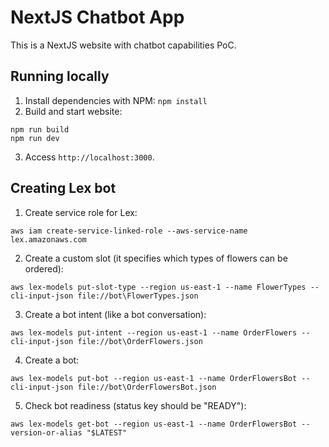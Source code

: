 # NextJS Chatbot App
This is a NextJS website with chatbot capabilities PoC.

## Running locally
1. Install dependencies with NPM: `npm install`
2. Build and start website:
```
npm run build
npm run dev
```
3. Access `http://localhost:3000`.

## Creating Lex bot
1. Create service role for Lex:
```
aws iam create-service-linked-role --aws-service-name lex.amazonaws.com
```
2. Create a custom slot (it specifies which types of flowers can be ordered):
```
aws lex-models put-slot-type --region us-east-1 --name FlowerTypes --cli-input-json file://bot\FlowerTypes.json
```
3. Create a bot intent (like a bot conversation):
```
aws lex-models put-intent --region us-east-1 --name OrderFlowers --cli-input-json file://bot\OrderFlowers.json
```
4. Create a bot:
```
aws lex-models put-bot --region us-east-1 --name OrderFlowersBot --cli-input-json file://bot\OrderFlowersBot.json
```
5. Check bot readiness (status key should be "READY"):
```
aws lex-models get-bot --region us-east-1 --name OrderFlowersBot --version-or-alias "$LATEST"
```
